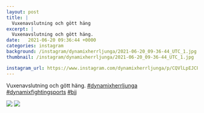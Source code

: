 ```yaml
---
layout: post
title: |
  Vuxenavslutning och gött häng
excerpt: |
  Vuxenavslutning och gött häng.   
date:   2021-06-20 09:36:44 +0000
categories: instagram
background: /instagram/dynamixherrljunga/2021-06-20_09-36-44_UTC_1.jpg
thumbnail: /instagram/dynamixherrljunga/2021-06-20_09-36-44_UTC_1.jpg

instagram_url: https://www.instagram.com/dynamixherrljunga/p/CQVlLpEJCPR
---
```

Vuxenavslutning och gött häng. [#dynamixherrljunga](https://www.instagram.com/explore/tags/dynamixherrljunga/) [#dynamixfightingsports](https://www.instagram.com/explore/tags/dynamixfightingsports/) [#bjj](https://www.instagram.com/explore/tags/bjj/)



<img src='/www-dynamix-herrljunga/instagram/dynamixherrljunga/2021-06-20_09-36-44_UTC_1.jpg' class='img-fluid' />


<img src='/www-dynamix-herrljunga/instagram/dynamixherrljunga/2021-06-20_09-36-44_UTC_2.jpg' class='img-fluid' />
